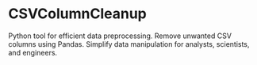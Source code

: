 # CSVColumnCleanup
Python tool for efficient data preprocessing. Remove unwanted CSV columns using Pandas. Simplify data manipulation for analysts, scientists, and engineers.

